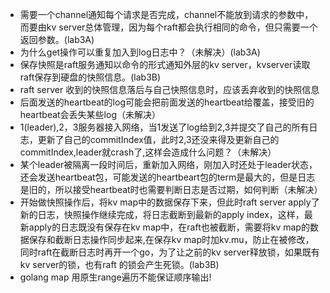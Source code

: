   - 需要一个channel通知每个请求是否完成，channel不能放到请求的参数中，而要由kv server总体管理，因为每个raft都会执行相同的命令，但只需要一个返回参数。(lab3A)
  - 为什么get操作可以重复加入到log日志中？（未解决）(lab3A)
  - 保存快照是raft服务通知以命令的形式通知外层的kv server，kvserver读取raft保存到硬盘的快照信息。(lab3B)
  - raft server 收到的快照信息落后与自己快照信息时，应该丢弃收到的快照信息
  - 后面发送的heartbeat的log可能会把前面发送的heartbeat给覆盖，接受旧的heartbeat会丢失某些log（未解决）
  - 1(leader),2，3服务器接入网络，当1发送了log给到2,3并提交了自己的所有日志，更新了自己的commitIndex值，此时2,3还没来得及更新自己的commitIndex,leader就crash了,这样会造成什么问题？（未解决）
  - 某个leader被隔离一段时间后，重新加入网络，刚加入时还处于leader状态，还会发送heartbeat包，可能发送的heartbeart包的term是最大的，但是日志是旧的，所以接受heartbeat时也需要判断日志是否过期，如何判断（未解决）
  - 开始做快照操作后，将kv map中的数据保存下来，但此时raft server apply了新的日志，快照操作继续完成，将日志截断到最新的apply index，这样，最新apply的日志既没有保存在kv map中，在raft也被截断，需要将kv map的数据保存和截断日志操作同步起来,在保存kv map时加kv.mu，防止在被修改，同时raft在截断日志时再开一个go，为了让之前的kv server释放锁，如果既有kv server的锁，也有raft 的锁会产生死锁。(lab3B)
  - golang map 用原生range遍历不能保证顺序输出!